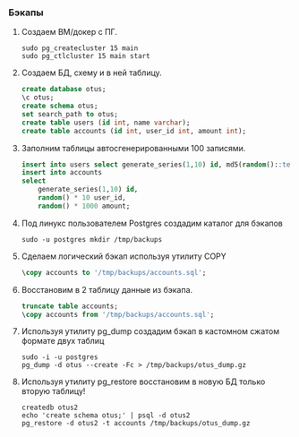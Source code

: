 ### Бэкапы

1. Создаем ВМ/докер c ПГ.
    ```shell
    sudo pg_createcluster 15 main
    sudo pg_ctlcluster 15 main start
    ```

2. Создаем БД, схему и в ней таблицу.
    ```sql
    create database otus;
    \c otus;
    create schema otus;
    set search_path to otus;
    create table users (id int, name varchar);
    create table accounts (id int, user_id int, amount int);
    ```

3. Заполним таблицы автосгенерированными 100 записями.
    ```sql
    insert into users select generate_series(1,10) id, md5(random()::text) name;
    insert into accounts 
    select 
        generate_series(1,10) id, 
        random() * 10 user_id, 
        random() * 1000 amount;
    ```

4. Под линукс пользователем Postgres создадим каталог для бэкапов
    ```shell
    sudo -u postgres mkdir /tmp/backups
    ```

5. Сделаем логический бэкап используя утилиту COPY
    ```sql
    \copy accounts to '/tmp/backups/accounts.sql';
    ```

6. Восстановим в 2 таблицу данные из бэкапа.
    ```sql
    truncate table accounts;
    \copy accounts from '/tmp/backups/accounts.sql';
    ```

7. Используя утилиту pg_dump создадим бэкап в кастомном сжатом формате двух таблиц
    ```shell
    sudo -i -u postgres
    pg_dump -d otus --create -Fc > /tmp/backups/otus_dump.gz 
    ```
8. Используя утилиту pg_restore восстановим в новую БД только вторую таблицу!
   ```shell
   createdb otus2
   echo 'create schema otus;' | psql -d otus2
   pg_restore -d otus2 -t accounts /tmp/backups/otus_dump.gz
   ``` 
